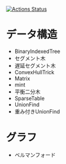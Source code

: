 [![Actions Status](https://github.com/kanpurin/kyoprolibrary/workflows/verify/badge.svg)](https://github.com/kanpurin/kyoprolibrary/actions)

# データ構造
- BinaryIndexedTree
- セグメント木
- 遅延セグメント木
- ConvexHullTrick
- Matrix
- mint
- 平衡二分木
- SparseTable
- UnionFind
- 重み付きUnionFind

# グラフ
- ベルマンフォード